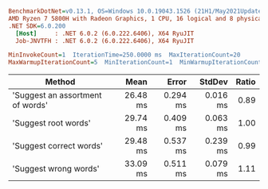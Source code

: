 ``` ini

BenchmarkDotNet=v0.13.1, OS=Windows 10.0.19043.1526 (21H1/May2021Update)
AMD Ryzen 7 5800H with Radeon Graphics, 1 CPU, 16 logical and 8 physical cores
.NET SDK=6.0.200
  [Host]     : .NET 6.0.2 (6.0.222.6406), X64 RyuJIT
  Job-JNVTFH : .NET 6.0.2 (6.0.222.6406), X64 RyuJIT

MinInvokeCount=1  IterationTime=250.0000 ms  MaxIterationCount=20  
MaxWarmupIterationCount=5  MinIterationCount=1  MinWarmupIterationCount=1  

```
|                           Method |     Mean |    Error |   StdDev | Ratio |
|--------------------------------- |---------:|---------:|---------:|------:|
| &#39;Suggest an assortment of words&#39; | 26.48 ms | 0.294 ms | 0.016 ms |  0.89 |
|             &#39;Suggest root words&#39; | 29.74 ms | 0.409 ms | 0.063 ms |  1.00 |
|          &#39;Suggest correct words&#39; | 29.48 ms | 0.537 ms | 0.239 ms |  0.99 |
|            &#39;Suggest wrong words&#39; | 33.09 ms | 0.511 ms | 0.079 ms |  1.11 |
